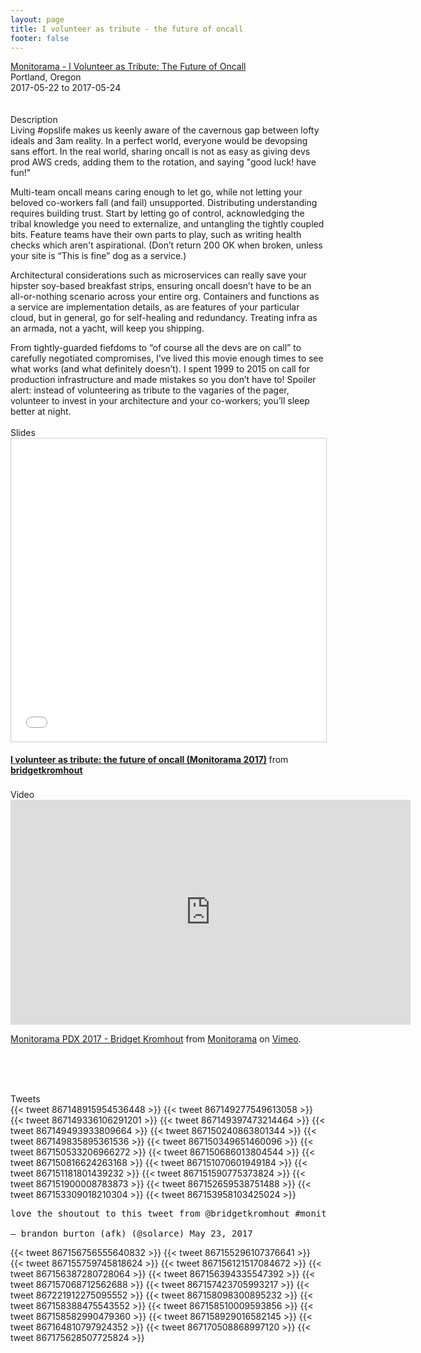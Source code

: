 ```yaml
---
layout: page
title: I volunteer as tribute - the future of oncall
footer: false
---
```


<div class="views-field views-field-nothing">        <span class="field-content views-field-field-details"><a href="http://monitorama.com/#speakers">Monitorama - I Volunteer as Tribute: The Future of Oncall</a><br>Portland, Oregon<br><span class="date-display-start">2017-05-22</span> to <span class="date-display-end">2017-05-24</span></span></div>
<br>

<br>
Description
<br>
Living #opslife makes us keenly aware of the cavernous gap between lofty ideals and 3am reality. In a perfect world, everyone would be devopsing sans effort. In the real world, sharing oncall is not as easy as giving devs prod AWS creds, adding them to the rotation, and saying "good luck! have fun!" 
<p>
Multi-team oncall means caring enough to let go, while not letting your beloved co-workers fall (and fail) unsupported. Distributing understanding requires building trust. Start by letting go of control, acknowledging the tribal knowledge you need to externalize, and untangling the tightly coupled bits. Feature teams have their own parts to play, such as writing health checks which aren't aspirational. (Don’t return 200 OK when broken, unless your site is “This is fine” dog as a service.) 
<p>
Architectural considerations such as microservices can really save your hipster soy-based breakfast strips, ensuring oncall doesn’t have to be an all-or-nothing scenario across your entire org. Containers and functions as a service are implementation details, as are features of your particular cloud, but in general, go for self-healing and redundancy. Treating infra as an armada, not a yacht, will keep you shipping. 
<p>
From tightly-guarded fiefdoms to “of course all the devs are on call” to carefully negotiated compromises, I’ve lived this movie enough times to see what works (and what definitely doesn’t). I spent 1999 to 2015 on call for production infrastructure and made mistakes so you don’t have to! Spoiler alert: instead of volunteering as tribute to the vagaries of the pager, volunteer to invest in your architecture and your co-workers; you’ll sleep better at night.

<br>
<br>
Slides
<br>

<iframe src="//www.slideshare.net/slideshow/embed_code/key/hfRacPFZ44cYIS" width="595" height="485" frameborder="0" marginwidth="0" marginheight="0" scrolling="no" style="border:1px solid #CCC; border-width:1px; margin-bottom:5px; max-width: 100%;" allowfullscreen> </iframe> <div style="margin-bottom:5px"> <strong> <a href="//www.slideshare.net/bridgetkromhout/i-volunteer-as-tribute-the-future-of-oncall-monitorama-2017" title="I volunteer as tribute: the future of oncall (Monitorama 2017)" target="_blank">I volunteer as tribute: the future of oncall (Monitorama 2017)</a> </strong> from <strong><a target="_blank" href="https://www.slideshare.net/bridgetkromhout">bridgetkromhout</a></strong> </div>

<br>
Video
<br>
<iframe src="https://player.vimeo.com/video/221053441?portrait=0" width="640" height="360" frameborder="0" webkitallowfullscreen mozallowfullscreen allowfullscreen></iframe>
<p><a href="https://vimeo.com/221053441">Monitorama PDX 2017 - Bridget Kromhout</a> from <a href="https://vimeo.com/monitorama">Monitorama</a> on <a href="https://vimeo.com">Vimeo</a>.</p>
<br>

<br>
<br>

Tweets
<br>
{{< tweet 867148915954536448 >}}
{{< tweet 867149277549613058 >}}
{{< tweet 867149336106291201 >}}
{{< tweet 867149397473214464 >}}
{{< tweet 867149493933809664 >}}
{{< tweet 867150240863801344 >}}
{{< tweet 867149835895361536 >}}
{{< tweet 867150349651460096 >}}
{{< tweet 867150533206966272 >}}
{{< tweet 867150686013804544 >}}
{{< tweet 867150816624263168 >}}
{{< tweet 867151070601949184 >}}
{{< tweet 867151181801439232 >}}
{{< tweet 867151590775373824 >}}
{{< tweet 867151900008783873 >}}
{{< tweet 867152659538751488 >}}
{{< tweet 867153309018210304 >}}
{{< tweet 867153958103425024 >}}
<pre>
love the shoutout to this tweet from @bridgetkromhout #monitorama https://t.co/PVZAlKgPIw

— brandon burton (afk) (@solarce) May 23, 2017
</pre>
{{< tweet 867156756555640832 >}}
{{< tweet 867155296107376641 >}}
{{< tweet 867155759745818624 >}}
{{< tweet 867156121517084672 >}}
{{< tweet 867156387280728064 >}}
{{< tweet 867156394335547392 >}}
{{< tweet 867157068712562688 >}}
{{< tweet 867157423705993217 >}}
{{< tweet 867221912275095552 >}}
{{< tweet 867158098300895232 >}}
{{< tweet 867158388475543552 >}}
{{< tweet 867158510009593856 >}}
{{< tweet 867158582990479360 >}}
{{< tweet 867158929016582145 >}}
{{< tweet 867164810797924352 >}}
{{< tweet 867170508868997120 >}}
{{< tweet 867175628507725824 >}}
